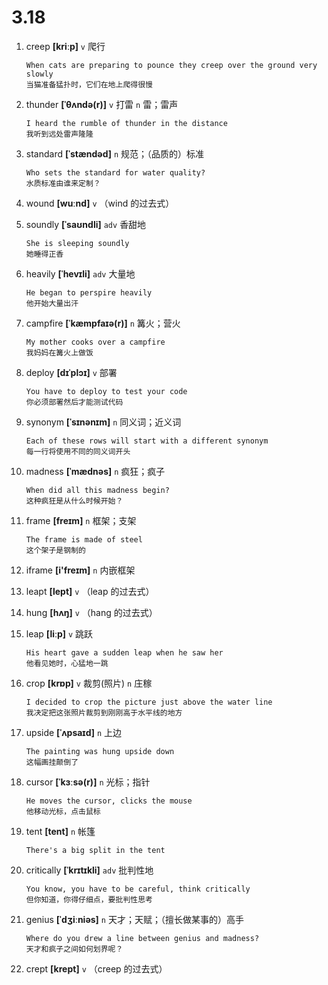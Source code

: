 # 3.18

1. creep **[kriːp]** `v` 爬行

   ```
   When cats are preparing to pounce they creep over the ground very slowly
   当猫准备猛扑时，它们在地上爬得很慢
   ```

2. thunder **[ˈθʌndə(r)]** `v` 打雷 `n` 雷；雷声

   ```
   I heard the rumble of thunder in the distance
   我听到远处雷声隆隆
   ```

3. standard **[ˈstændəd]** `n` 规范；（品质的）标准

   ```
   Who sets the standard for water quality?
   水质标准由谁来定制？
   ```

4. wound **[wuːnd]** `v` （wind 的过去式）

5. soundly **[ˈsaʊndli]** `adv` 香甜地

   ```
   She is sleeping soundly
   她睡得正香
   ```

6. heavily **[ˈhevɪli]** `adv` 大量地

   ```
   He began to perspire heavily
   他开始大量出汗
   ```

7. campfire **[ˈkæmpfaɪə(r)]** `n` 篝火；营火

   ```
   My mother cooks over a campfire
   我妈妈在篝火上做饭
   ```

8. deploy **[dɪˈplɔɪ]** `v` 部署

   ```
   You have to deploy to test your code
   你必须部署然后才能测试代码
   ```

9. synonym **[ˈsɪnənɪm]** `n` 同义词；近义词

   ```
   Each of these rows will start with a different synonym
   每一行将使用不同的同义词开头
   ```

10. madness **[ˈmædnəs]** `n` 疯狂；疯子

    ```
    When did all this madness begin?
    这种疯狂是从什么时候开始？
    ```

11. frame **[freɪm]** `n` 框架；支架

    ```
    The frame is made of steel
    这个架子是钢制的
    ```

12. iframe **[i'freɪm]** `n` 内嵌框架

13. leapt **[lept]** `v` （leap 的过去式）

14. hung **[hʌŋ]** `v` （hang 的过去式）

15. leap **[liːp]** `v` 跳跃

    ```
    His heart gave a sudden leap when he saw her
    他看见她时，心猛地一跳
    ```

16. crop **[krɒp]** `v` 裁剪(照片) `n` 庄稼

    ```
    I decided to crop the picture just above the water line
    我决定把这张照片裁剪到刚刚高于水平线的地方
    ```

17. upside **[ˈʌpsaɪd]** `n` 上边

    ```
    The painting was hung upside down
    这幅画挂颠倒了
    ```

18. cursor **[ˈkɜːsə(r)]** `n` 光标；指针

    ```
    He moves the cursor, clicks the mouse
    他移动光标，点击鼠标
    ```

19. tent **[tent]** `n` 帐篷

    ```
    There's a big split in the tent

    ```

20. critically **[ˈkrɪtɪkli]** `adv` 批判性地

    ```
    You know, you have to be careful, think critically
    但你知道，你得仔细点，要批判性思考
    ```

21. genius **[ˈdʒiːniəs]** `n` 天才；天赋；（擅长做某事的）高手

    ```
    Where do you drew a line between genius and madness?
    天才和疯子之间如何划界呢？
    ```

22. crept **[krept]** `v` （creep 的过去式）
